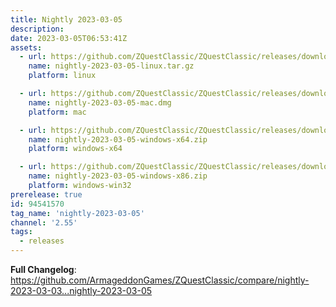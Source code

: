 ```yaml
---
title: Nightly 2023-03-05
description: 
date: 2023-03-05T06:53:41Z
assets: 
  - url: https://github.com/ZQuestClassic/ZQuestClassic/releases/download/nightly-2023-03-05/nightly-2023-03-05-linux.tar.gz
    name: nightly-2023-03-05-linux.tar.gz
    platform: linux

  - url: https://github.com/ZQuestClassic/ZQuestClassic/releases/download/nightly-2023-03-05/nightly-2023-03-05-mac.dmg
    name: nightly-2023-03-05-mac.dmg
    platform: mac

  - url: https://github.com/ZQuestClassic/ZQuestClassic/releases/download/nightly-2023-03-05/nightly-2023-03-05-windows-x64.zip
    name: nightly-2023-03-05-windows-x64.zip
    platform: windows-x64

  - url: https://github.com/ZQuestClassic/ZQuestClassic/releases/download/nightly-2023-03-05/nightly-2023-03-05-windows-x86.zip
    name: nightly-2023-03-05-windows-x86.zip
    platform: windows-win32
prerelease: true
id: 94541570
tag_name: 'nightly-2023-03-05'
channel: '2.55'
tags:
  - releases
---
```


**Full Changelog**: https://github.com/ArmageddonGames/ZQuestClassic/compare/nightly-2023-03-03...nightly-2023-03-05

